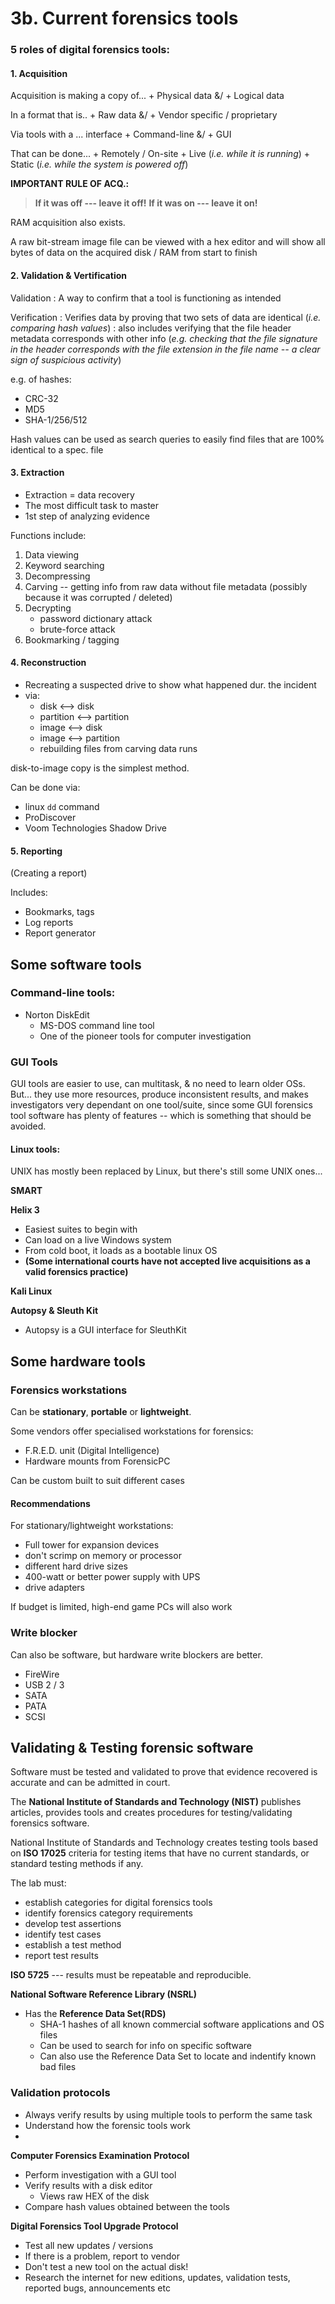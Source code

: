 # 3b. Current forensics tools

### 5 roles of digital forensics tools:

#### 1. Acquisition

Acquisition is making a copy of...
	+ Physical data &/
	+ Logical data

In a format that is..
	+ Raw data &/
	+ Vendor specific / proprietary

Via tools with a ... interface
	+ Command-line &/
	+ GUI

That can be done...
	+ Remotely / On-site
	+ Live (_i.e. while it is running_)
	+ Static (_i.e. while the system is powered off_)

**IMPORTANT RULE OF ACQ.:**
> **If it was off --- leave it off!**
> **If it was on --- leave it on!**

RAM acquisition also exists.

A raw bit-stream image file can be viewed with a hex editor and will show all bytes of data on the acquired disk / RAM from start to finish

#### 2. Validation & Vertification

Validation
:	A way to confirm that a tool is functioning as intended

Verification
: 	Verifies data by proving that two sets of data are identical (_i.e. comparing hash values_)
:	also includes verifying that the file header metadata corresponds with other info (_e.g. checking that the file signature in the header corresponds with the file extension in the file name -- a clear sign of suspicious activity_)

e.g. of hashes:
- CRC-32
- MD5
- SHA-1/256/512

Hash values can be used as search queries to easily find files that are 100% identical to a spec. file

#### 3. Extraction

- Extraction = data recovery
- The most difficult task to master
- 1st step of analyzing evidence

Functions include:
1. Data viewing
2. Keyword searching
3. Decompressing
4. Carving -- getting info from raw data without file metadata (possibly because it was corrupted / deleted)
5. Decrypting
	- password dictionary attack
	- brute-force attack
6. Bookmarking / tagging


#### 4. Reconstruction
- Recreating a suspected drive to show what happened dur. the incident
- via:
	+ disk <--> disk
	+ partition <--> partition
	+ image <--> disk
	+ image <--> partition
	+ rebuilding files from carving data runs

disk-to-image copy is the simplest method.

Can be done via:
- linux `dd` command
- ProDiscover
- Voom Technologies Shadow Drive

#### 5. Reporting
(Creating a report)

Includes:
- Bookmarks, tags
- Log reports
- Report generator

## Some software tools

### Command-line tools:
- Norton DiskEdit
	+ MS-DOS command line tool
	+ One of the pioneer tools for computer investigation


### GUI Tools

GUI tools are easier to use, can multitask, & no need to learn older OSs.
But... they use more resources, produce inconsistent results, and makes investigators very dependant on one tool/suite, since some GUI forensics tool software has plenty of features -- which is something that should be avoided.

#### Linux tools:
UNIX has mostly been replaced by Linux, but there's still some UNIX ones...

**SMART**

**Helix 3**
- Easiest suites to begin with
- Can load on a live Windows system
- From cold boot, it loads as a bootable linux OS
- **(Some international courts have not accepted live acquisitions as a valid forensics practice)**

**Kali Linux**

**Autopsy & Sleuth Kit**
- Autopsy is a GUI interface for SleuthKit

## Some hardware tools

### Forensics workstations

Can be **stationary**, **portable** or **lightweight**.

Some vendors offer specialised workstations for forensics:
- F.R.E.D. unit (Digital Intelligence)
- Hardware mounts from ForensicPC

Can be custom built to suit different cases

#### Recommendations
For stationary/lightweight workstations:
- Full tower for expansion devices
- don't scrimp on memory or processor
- different hard drive sizes
- 400-watt or better power supply with UPS
- drive adapters

If budget is limited, high-end game PCs will also work

### Write blocker

Can also be software, but hardware write blockers are better.

- FireWire
- USB 2 / 3
- SATA
- PATA
- SCSI

## Validating & Testing forensic software

Software must be tested and validated to prove that evidence recovered is accurate and can be admitted in court.

The **National Institute of Standards and Technology (NIST)** publishes articles, provides tools and creates procedures for testing/validating forensics software.

National Institute of Standards and Technology creates testing tools based on **ISO 17025** criteria for testing items that have no current standards, or standard testing methods if any.

The lab must:
- establish categories for digital forensics tools
- identify forensics category requirements
- develop test assertions
- identify test cases
- establish a test method
- report test results

**ISO 5725** --- results must be repeatable and reproducible.

**National Software Reference Library (NSRL)**
- Has the **Reference Data Set(RDS)**
	+ SHA-1 hashes of all known commercial software applications and OS files
	+ Can be used to search for info on specific software
	+ Can also use the Reference Data Set to locate and indentify known bad files

### Validation protocols
- Always verify results by using multiple tools to perform the same task
- Understand how the forensic tools work
- 
**Computer Forensics Examination Protocol**
- Perform investigation with a GUI tool
- Verify results with a disk editor
	+ Views raw HEX of the disk
- Compare hash values obtained between the tools

**Digital Forensics Tool Upgrade Protocol**
- Test all new updates / versions
- If there is a problem, report to vendor
- Don't test a new tool on the actual disk!
- Research the internet for new editions, updates, validation tests, reported bugs, announcements etc
